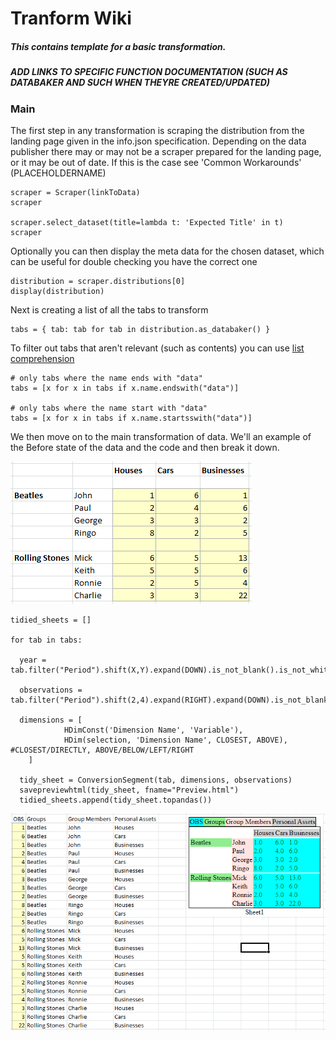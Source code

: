 # Tranform Wiki

##### This contains template for a basic transformation.
##### ADD LINKS TO SPECIFIC FUNCTION DOCUMENTATION (SUCH AS DATABAKER AND SUCH WHEN THEYRE CREATED/UPDATED)

### Main

The first step in any transformation is scraping the distribution from the landing page given in the info.json specification.
Depending on the data publisher there may or may not be a scraper prepared for the landing page, or it may be out of date. If this is the case see 'Common Workarounds' (PLACEHOLDERNAME)

<pre><code>scraper = Scraper(linkToData)
scraper

scraper.select_dataset(title=lambda t: 'Expected Title' in t)
scraper
</code></pre>

Optionally you can then display the meta data for the chosen dataset, which can be useful for double checking you have the correct one

<pre><code>distribution = scraper.distributions[0]
display(distribution)
</code></pre>

Next is creating a list of all the tabs to transform

<pre><code>tabs = { tab: tab for tab in distribution.as_databaker() }</code></pre>

To filter out tabs that aren't relevant (such as contents) you can use [list comprehension](https://www.programiz.com/python-programming/list-comprehension)

<pre><code># only tabs where the name ends with "data"
tabs = [x for x in tabs if x.name.endswith("data")]

# only tabs where the name start with "data"
tabs = [x for x in tabs if x.name.startsswith("data")]
</code></pre>

We then move on to the main transformation of data. We'll an example of the Before state of the data and the code and then break it down.

![Databaker before](https://github.com/RedWalters/Documentation/blob/master/resources/before.PNG?raw=true)

<pre><code>tidied_sheets = []

for tab in tabs:
    
  year = tab.filter("Period").shift(X,Y).expand(DOWN).is_not_blank().is_not_whitespace()
  
  observations = tab.filter("Period").shift(2,4).expand(RIGHT).expand(DOWN).is_not_blank().is_not_whitespace()

  dimensions = [
            HDimConst('Dimension Name', 'Variable'),
            HDim(selection, 'Dimension Name', CLOSEST, ABOVE), #CLOSEST/DIRECTLY, ABOVE/BELOW/LEFT/RIGHT
    ]
    
  tidy_sheet = ConversionSegment(tab, dimensions, observations)
  savepreviewhtml(tidy_sheet, fname="Preview.html")
  tidied_sheets.append(tidy_sheet.topandas())</code></pre>
  
  ![Databaker after](https://github.com/RedWalters/Documentation/blob/master/resources/after.PNG?raw=true)
